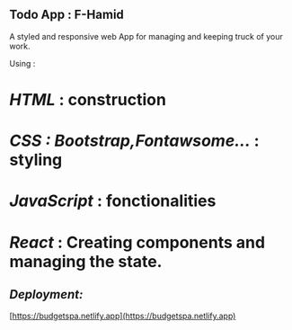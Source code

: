 ## Todo App : F-Hamid

A styled and responsive web App for managing and keeping truck of your work.

Using :

# _HTML_ : construction

# _CSS : Bootstrap,Fontawsome..._ : styling

# _JavaScript_ : fonctionalities

# _React_ : Creating components and managing the state.

## _Deployment:_

[https://budgetspa.netlify.app](https://budgetspa.netlify.app)
